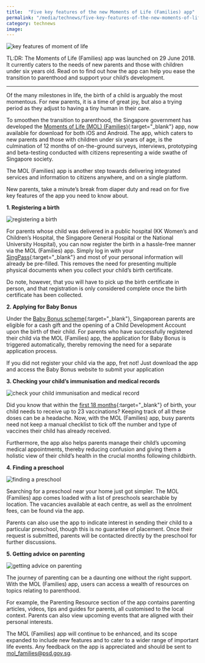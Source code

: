 ```yaml
---
title:  "Five key features of the new Moments of Life (Families) app"
permalink: "/media/technews/five-key-features-of-the-new-moments-of-life-app"
category: technews
image: 
---
```


![key features of moment of life](/images/technews/five-key-features-of-the-new-moments-of-life-app-part-1.jpg)

TL:DR: The Moments of Life (Families) app was launched on 29 June 2018.  It currently caters to the needs of new parents and those with children under six years old. Read on to find out how the app can help you ease the transition to parenthood and support your child’s development.

---

Of the many milestones in life, the birth of a child is arguably the most momentous. For new parents, it is a time of great joy, but also a trying period as they adjust to having a tiny human in their care.

To smoothen the transition to parenthood, the Singapore government has developed the [Moments of Life (MOL) (Families)](https://www.smartnation.sg/initiatives/moments-of-life-(families)){:target="_blank"} app, now available for download for both iOS and Android. The app, which caters to new parents and those with children under six years of age, is the culmination of 12 months of on-the-ground surveys, interviews, prototyping and beta-testing conducted with citizens representing a wide swathe of Singapore society. 

The MOL (Families) app is another step towards delivering integrated services and information to citizens anywhere, and on a single platform. 

New parents, take a minute’s break from diaper duty and read on for five key features of the app you need to know about.

 
**1. Registering a birth**

![registering a birth](/images/technews/five-key-features-of-the-new-moments-of-life-app-part-2.png)

For parents whose child was delivered in a public hospital (KK Women’s and Children’s Hospital, the Singapore General Hospital or the National University Hospital), you can now register the birth in a hassle-free manner via the MOL (Families) app. Simply log in with your [SingPass](https://www.singpass.gov.sg/spauth/login/loginpage?URL=%2F&TAM_OP=login){:target="_blank"} and most of your personal information will already be pre-filled. This removes the need for presenting multiple physical documents when you collect your child’s birth certificate.

Do note, however, that you will have to pick up the birth certificate in person, and that registration is only considered complete once the birth certificate has been collected.
 

**2. Applying for Baby Bonus**

Under the [Baby Bonus scheme](https://www.msf.gov.sg/policies/Strong-and-Stable-Families/Supporting-Families/Pages/Baby-Bonus-Scheme.aspx){:target="_blank"}, Singaporean parents are eligible for a cash gift and the opening of a Child Development Account upon the birth of their child. For parents who have successfully registered their child via the MOL (Families) app, the application for Baby Bonus is triggered automatically, thereby removing the need for a separate application process.

If you did not register your child via the app, fret not! Just download the app and access the Baby Bonus website to submit your application
 

**3. Checking your child’s immunisation and medical records**

![check your child immunisation and medical record](/images/technews/five-key-features-of-the-new-moments-of-life-app-part-3.png)

Did you know that within the [first 18 months](https://www.healthhub.sg/live-healthy/363/immunisation_chart_based_on_age){:target="_blank"} of birth, your child needs to receive up to 23 vaccinations? Keeping track of all these doses can be a headache. Now, with the MOL (Families) app, busy parents need not keep a manual checklist to tick off the number and type of vaccines their child has already received. 

Furthermore, the app also helps parents manage their child’s upcoming medical appointments, thereby reducing confusion and giving them a holistic view of their child’s health in the crucial months following childbirth.


**4. Finding a preschool**

![finding a preschool](/images/technews/five-key-features-of-the-new-moments-of-life-app-part-4.png)

Searching for a preschool near your home just got simpler. The MOL (Families) app comes loaded with a list of preschools searchable by location. The vacancies available at each centre, as well as the enrolment fees, can be found via the app.


Parents can also use the app to indicate interest in sending their child to a particular preschool, though this is no guarantee of placement. Once their request is submitted, parents will be contacted directly by the preschool for further discussions.

 
**5. Getting advice on parenting**

![getting advice on parenting](/images/technews/five-key-features-of-the-new-moments-of-life-app-part-5.png)

The journey of parenting can be a daunting one without the right support. With the MOL (Families) app, users can access a wealth of resources on topics relating to parenthood. 

For example, the Parenting Resource section of the app contains parenting articles, videos, tips and guides for parents, all customised to the local context. Parents can also view upcoming events that are aligned with their personal interests.

The MOL (Families) app will continue to be enhanced, and its scope expanded to include new features and to cater to a wider range of important life events. Any feedback on the app is appreciated and should be sent to mol_families@psd.gov.sg.
